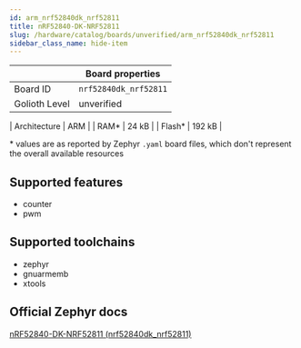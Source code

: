 ```yaml
---
id: arm_nrf52840dk_nrf52811
title: nRF52840-DK-NRF52811
slug: /hardware/catalog/boards/unverified/arm_nrf52840dk_nrf52811
sidebar_class_name: hide-item
---
```


[//]: # (This is an auto-generated file, do not edit! Changes to it will be lost upon re-generation)



|                | Board properties     |
| -------------  | -------------------- |
| Board ID       | `nrf52840dk_nrf52811` |
| Golioth Level  | unverified       |

| Architecture   | ARM |
| RAM*           | 24 kB |
| Flash*         | 192 kB |

\* values are as reported by Zephyr `.yaml` board files, which don't represent the overall available resources



## Supported features

* counter
* pwm

## Supported toolchains

* zephyr
* gnuarmemb
* xtools

## Official Zephyr docs

[nRF52840-DK-NRF52811 (nrf52840dk_nrf52811)](https://docs.zephyrproject.org/latest/boards/arm/nrf52840dk_nrf52811/doc/index.html)
